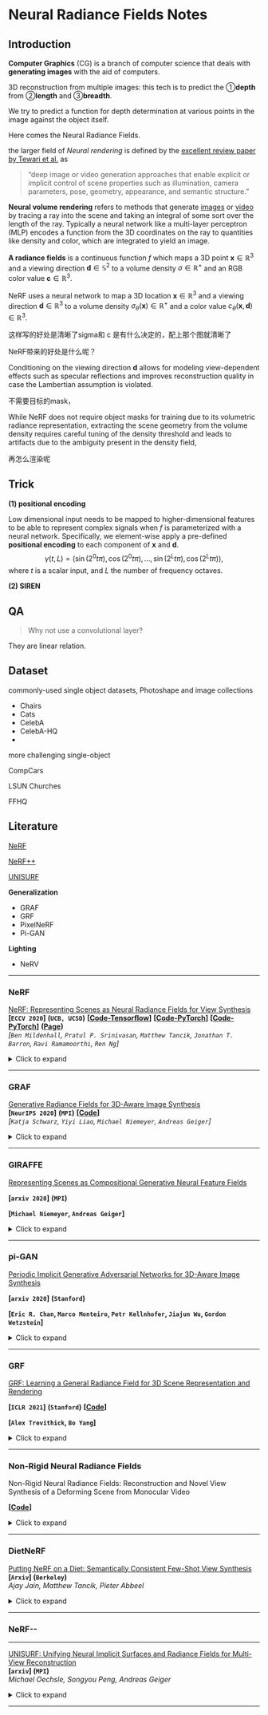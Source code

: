 # Neural Radiance Fields Notes



## Introduction



**Computer Graphics** (CG) is a branch of computer science that deals with **generating images** with the aid of computers. 



3D reconstruction from multiple images: this tech is to predict the ①**depth** from ②**length** and ③**breadth**.

We try to predict a function for depth determination at various points in the image against the object itself.

Here comes the Neural Radiance Fields.



the larger field of *Neural rendering* is defined by the [excellent review paper by Tewari et al.](https://arxiv.org/abs/2004.03805) as

> “deep image or video generation approaches that enable explicit or implicit control of scene properties such as illumination, camera parameters, pose, geometry, appearance, and semantic structure.”



**Neural volume rendering** refers to methods that generate <u>images</u> or <u>video</u> by tracing a ray into the scene and taking an integral of some sort over the length of the ray. Typically a neural network like a multi-layer perceptron (MLP) encodes a function from the 3D coordinates on the ray to quantities like density and color, which are integrated to yield an image.



**A radiance fields**  is a continuous function $f$ which maps a 3D point $\mathbf{x} \in \mathbb{R}^3$ and a viewing direction $\mathbf{d} \in \mathbb{S}^2$ to a volume density $\sigma \in \mathbb{R}^+$ and an RGB color value $\mathbf{c} \in \mathbb{R}^3$. 



NeRF uses a neural network to map a 3D location $\mathbf{x} \in \mathbb{R}^3$ and a viewing direction $\mathbf{d} \in \mathbb{R}^3$ to a volume density $\sigma_\theta(\mathbf{x}) \in \mathbb{R}^+$ and a color value $c_\theta(\mathbf{x}, \mathbf{d}) \in \mathbb{R}^3$.

这样写的好处是清晰了sigma和 c 是有什么决定的，配上那个图就清晰了



NeRF带来的好处是什么呢？

Conditioning on the viewing direction $\mathbf{d}$ allows for modeling view-dependent effects such as specular reflections and improves reconstruction quality in case the Lambertian assumption is violated.



不需要目标的mask，

While NeRF does not require object masks for training due to its volumetric radiance representation, extracting the scene geometry from the volume density requires careful tuning of the density threshold and leads to artifacts due to the ambiguity present in the density field,

再怎么渲染呢







## Trick

**(1) positional encoding**

Low dimensional input needs to be mapped to higher-dimensional features to be able to represent complex signals when $f$ is parameterized with a neural network. Specifically, we element-wise apply a pre-defined **positional encoding** to each component of $\mathbf{x}$ and $\mathbf{d}$.
$$
\gamma(t, L) = \left(\sin(2^0t\pi), \cos(2^0t\pi), \dots, \sin(2^{L}t\pi), \cos(2^{L}t\pi)\right),
$$
where $t$ is a scalar input, and $L$ the number of frequency octaves.



**(2) SIREN**



## QA

> Why not use a convolutional layer?

They are linear relation.



## Dataset

commonly-used single object datasets, Photoshape and image collections

- Chairs
- Cats
- CelebA
- CelebA-HQ
- 

more challenging single-object

CompCars

LSUN Churches

FFHQ



## Literature

[NeRF](#NeRF)

[NeRF++](#NeRF++)

[UNISURF](#UNISURF)

**Generalization**

- GRAF
- GRF
- PixelNeRF
- Pi-GAN



**Lighting**

- NeRV

---

### NeRF

[NeRF: Representing Scenes as Neural Radiance Fields for View Synthesis](https://arxiv.org/pdf/2003.08934.pdf)  
**[`ECCV 2020`]** **(`UCB, UCSD`)** **[[Code-Tensorflow](https://github.com/bmild/nerf)]** **[[Code-PyTorch](https://github.com/yenchenlin/nerf-pytorch)]** **[[Code-PyTorch](https://github.com/krrish94/nerf-pytorch)]** **([Page](https://www.matthewtancik.com/nerf))**  
*[`Ben Mildenhall`, `Pratul P. Srinivasan`, `Matthew Tancik`, `Jonathan T. Barron`, `Ravi Ramamoorthi`, `Ren Ng`]*

<details><summary>Click to expand</summary>


![image-20201204115352659](https://raw.githubusercontent.com/yzy1996/Image-Hosting/master/20201204115352.png)

> **First You should know**

The NeRF training procedure relies on the fact that given a 3D scene, two intersecting rays from two different cameras should yield the same color.

> **Summary**

Synthesize novel views of complex scenes from a sparse set of input views. Optimize an underlying continuous volumetric scene function. We aim to model geometry and appearance of complex real scenes from multi-view unstructured flash images. Neural Reflectance Fields are a continuous function neural representation that **implicitly models both scene geometry and reflectance**. represent by a deep multi-layer perceptron (MLP)

> **Pipeline**

Input a single continuous 5D coordinate - spatial location $$ (x, y, z) $$ and viewing direction $(\theta, \phi)$





> **Details**

learn this Neural Radiance Fields by parameterizing $$f$$ with a multi-layer perceptron (MLP):
$$
\begin{aligned}
f_{\theta}: \mathbb{R}^{L_{x}} \times \mathbb{R}^{L_{\mathrm{d}}} & \rightarrow \mathbb{R}^{+} \times \mathbb{R}^{3} \\
(\gamma(\mathbf{x}), \gamma(\mathbf{d})) & \mapsto(\sigma, \mathbf{c})
\end{aligned}
$$




rendering



</details>

---


### GRAF

[Generative Radiance Fields for 3D-Aware Image Synthesis](https://arxiv.org/pdf/2007.02442.pdf)  
**[`NeurIPS 2020`]** **(`MPI`)** **[[Code](https://github.com/autonomousvision/graf)]**  
*[`Katja Schwarz`, `Yiyi Liao`, `Michael Niemeyer`, `Andreas Geiger`]*

<details><summary>Click to expand</summary>


![image-20210108153435365](https://raw.githubusercontent.com/yzy1996/Image-Hosting/master/20210108153442.png)

> **Summary**



> **Details**

camera matrix $$\mathbf{K}$$

camera pose $$\mathbf{\xi}$$

2D sampling pattern $$\nu$$



shape code $$\mathbf{z}_s \in \mathbb{R}^m$$

appearance code $$\mathbf{z}_a \in \mathbb{R}^n$$


$$
\begin{aligned}
g_{\theta}: \mathbb{R}^{L_{\mathbf{x}}} \times \mathbb{R}^{L_{\mathbf{d}}} \times \mathbb{R}^{M_{s}} \times \mathbb{R}^{M_{a}} & \rightarrow \mathbb{R}^{+} \times \mathbb{R}^{3} \\
\left(\gamma(\mathbf{x}), \gamma(\mathbf{d}), \mathbf{z}_{s}, \mathbf{z}_{a}\right) & \mapsto(\sigma, \mathbf{c})
\end{aligned}
$$




</details>

---

### GIRAFFE

[Representing Scenes as Compositional Generative Neural Feature Fields](https://arxiv.org/pdf/2011.12100.pdf)

**[`arxiv 2020`]**	**(`MPI`)**	

**[`Michael Niemeyer`, `Andreas Geiger`]**

<details><summary>Click to expand</summary>


![image-20210109152339076](https://raw.githubusercontent.com/yzy1996/Image-Hosting/master/20210109152339.png)

> **Summary**

disentangle individual objects and allows for translating and rotating them in the scene as well as changing the camera pose.

controllable images synthesis without additional supervision

Our key hypothesis is that incorporating a compositional 3D scene representation into the generative model leads to more controllable image synthesis

> **Details**

$$
\begin{aligned}
h_{\theta}: \mathbb{R}^{L_{\mathbf{x}}} \times \mathbb{R}^{L_{\mathbf{d}}} \times \mathbb{R}^{M_{s}} \times \mathbb{R}^{M_{a}} & \rightarrow \mathbb{R}^{+} \times \mathbb{R}^{M_{f}} \\
\left(\gamma(\mathbf{x}), \gamma(\mathbf{d}), \mathbf{z}_{s}, \mathbf{z}_{a}\right) & \mapsto(\sigma, \mathbf{f})
\end{aligned}
$$



</details>

---

### pi-GAN

[Periodic Implicit Generative Adversarial Networks for 3D-Aware Image Synthesis](https://arxiv.org/pdf/2012.00926.pdf)

**[`arxiv 2020`]**	**(`Stanford`)**	

**[`Eric R. Chan`, `Marco Monteiro`, `Petr Kellnhofer`, `Jiajun Wu`, `Gordon Wetzstein`]**

<details><summary>Click to expand</summary>


> **Summary**

Synthesize high-quality view consistent images a SIREN-based 3D representation 

Using a method of combining sinusoidal representation networks and neural radiance fields.



multi-view consistency



> **Details**

First represent 3D object 



Density and color are defined as:
$$
\begin{align}
\sigma(\mathbf{x}) &=\mathbf{W}_{\sigma} \Phi(\mathbf{x})+\mathbf{b}_{\sigma}, \\
\mathbf{c}(\mathbf{x}, \mathbf{d}) &=\mathbf{W}_{c} \phi_{c}\left([\Phi(\mathbf{x}), \mathbf{d}]^{T}\right)+\mathbf{b}_{c},
\end{align}
$$


</details>

---

### GRF

[GRF: Learning a General Radiance Field for 3D Scene Representation and Rendering](https://arxiv.org/pdf/2010.04595.pdf)

**[`ICLR 2021`]**	**(`Stanford`)**	**[[Code](https://github.com/alextrevithick/GRF)]**

**[`Alex Trevithick`, `Bo Yang`]**

<details><summary>Click to expand</summary>


> **Summary**



</details>

---

### Non-Rigid Neural Radiance Fields

Non-Rigid Neural Radiance Fields: Reconstruction and Novel View Synthesis of a Deforming Scene from Monocular Video

**[[Code](https://github.com/facebookresearch/nonrigid_nerf)]**

<details><summary>Click to expand</summary>


![Pipeline figure](https://github.com/facebookresearch/nonrigid_nerf/raw/master/misc/pipeline.png)



</details>

---

### DietNeRF

[Putting NeRF on a Diet: Semantically Consistent Few-Shot View Synthesis](https://arxiv.org/pdf/2104.00677.pdf)  
**[`Arxiv`] (`Berkeley`)**  
*Ajay Jain, Matthew Tancik, Pieter Abbeel*

<details><summary>Click to expand</summary>


> Why the name?





> Key point

can be estimated from only a few photos and can generate views with unobserved regions



> 如何做到的呢？

在传统NeRF的基础上，加了一个**sematic consistency loss**。后者来自于**CLIP's Vision Transformer**，用来衡量真样本，和新生成的不同pose下的是不是同一个object。



> 为什么这样可以做到？

没有prior knowledge的话，是很难学到没有见过的物体的。所以考虑借助一个pre-trained image encoder来guide



> Details

$$
\mathcal{L}_{\mathrm{SC}, \ell_{2}}(I, \hat{I})=\frac{\lambda}{2}\|\phi(I)-\phi(\hat{I})\|_{2}^{2}
$$



</details>

---

### NeRF--



</details>

---

<span id="UNISURF"></span>
[UNISURF: Unifying Neural Implicit Surfaces and Radiance Fields for Multi-View Reconstruction](https://arxiv.org/pdf/2104.10078.pdf)  
**[`arxiv`] (`MPI`)**  
*Michael Oechsle, Songyou Peng, Andreas Geiger*

<details><summary>Click to expand</summary>

> **Summary**

Combine **volumetric radiance** (powerful for "unsupervised" coarse scene) and **surface rendering** (accurate reconstruction). 

<img src="https://raw.githubusercontent.com/yzy1996/Image-Hosting/master/20210428214156.png" alt="image-20210428214154651" style="zoom: 33%;" />

> **Details**



</details>

---

